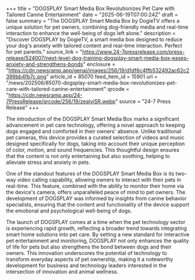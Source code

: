 +++
title = "DOGSPLAY Smart Media Box Revolutionizes Pet Care with Tailored Canine Entertainment"
date = "2025-06-19T07:00:24Z"
draft = false
summary = "The DOGSPLAY Smart Media Box by DogieTV offers a unique solution for pet owners, combining dog-friendly media and real-time interaction to enhance the well-being of dogs left alone."
description = "Discover DOGSPLAY by DogieTV, a smart media box designed to reduce your dog's anxiety with tailored content and real-time interaction. Perfect for pet parents."
source_link = "https://www.24-7pressrelease.com/press-release/524007/next-level-dog-training-dogsplay-smart-media-box-eases-anxiety-and-strengthens-bonds"
enclosure = "https://cdn.newsramp.app/genai/images/256/19/d1df6c4ffb532492ac62c2399bb4fb7c.png"
article_id = 85070
feed_item_id = 15901
url = "/news/202506/85070-dogsplay-smart-media-box-revolutionizes-pet-care-with-tailored-canine-entertainment"
qrcode = "https://cdn.newsramp.app/24-7PressRelease/qrcode/256/19/zealviSR.webp"
source = "24-7 Press Release"
+++

<p>The introduction of the DOGSPLAY Smart Media Box marks a significant advancement in pet care technology, offering a novel approach to keeping dogs engaged and comforted in their owners' absence. Unlike traditional pet cameras, this device provides a curated selection of videos and music designed specifically for dogs, taking into account their unique perception of color, motion, and sound frequencies. This thoughtful design ensures that the content is not only entertaining but also soothing, helping to alleviate stress and anxiety in pets.</p><p>One of the standout features of the DOGSPLAY Smart Media Box is its two-way video calling capability, allowing owners to interact with their pets in real-time. This feature, combined with the ability to monitor their home via the device's camera, offers unparalleled peace of mind to pet owners. The development of DOGSPLAY was informed by insights from canine behavior specialists, ensuring that the content and functionality of the device support the emotional and psychological well-being of dogs.</p><p>The launch of DOGSPLAY comes at a time when the pet technology sector is experiencing rapid growth, reflecting a broader trend towards integrating smart home solutions into pet care. By setting a new standard for interactive pet entertainment and monitoring, DOGSPLAY not only enhances the quality of life for pets but also strengthens the bond between dogs and their owners. This innovation underscores the potential of technology to transform everyday aspects of pet ownership, making it a noteworthy development for business and technology leaders interested in the intersection of innovation and animal wellness.</p>